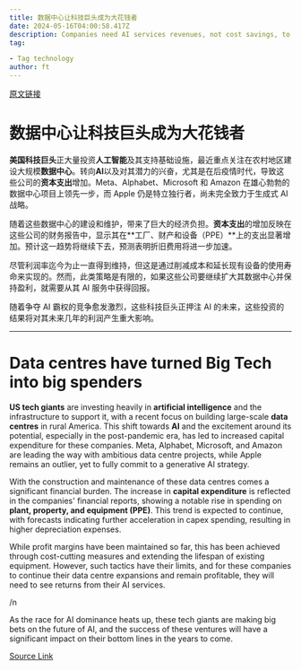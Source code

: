 ```yaml
---
title: 数据中心让科技巨头成为大花钱者
date: 2024-05-16T04:00:58.417Z
description: Companies need AI services revenues, not cost savings, to fuel data centre boom
tag: 

- Tag technology
author: ft
---
```


[原文链接](https://ft.com/content/f8e4dac5-5869-4db9-b4ba-1398408e3962)

# **数据中心**让**科技巨头**成为大花钱者

**美国科技巨头**正大量投资**人工智能**及其支持基础设施，最近重点关注在农村地区建设大规模**数据中心**。转向**AI**以及对其潜力的兴奋，尤其是在后疫情时代，导致这些公司的**资本支出**增加。Meta、Alphabet、Microsoft 和 Amazon 在雄心勃勃的数据中心项目上领先一步，而 Apple 仍是特立独行者，尚未完全致力于生成式 AI 战略。

随着这些数据中心的建设和维护，带来了巨大的经济负担。**资本支出**的增加反映在这些公司的财务报告中，显示其在**工厂、财产和设备（PPE）**上的支出显著增加。预计这一趋势将继续下去，预测表明折旧费用将进一步加速。

尽管利润率迄今为止一直得到维持，但这是通过削减成本和延长现有设备的使用寿命来实现的。然而，此类策略是有限的，如果这些公司要继续扩大其数据中心并保持盈利，就需要从其 AI 服务中获得回报。

随着争夺 AI 霸权的竞争愈发激烈，这些科技巨头正押注 AI 的未来，这些投资的结果将对其未来几年的利润产生重大影响。

---

# Data centres have turned Big Tech into big spenders 

**US tech giants** are investing heavily in **artificial intelligence** and the infrastructure to support it, with a recent focus on building large-scale **data centres** in rural America. This shift towards **AI** and the excitement around its potential, especially in the post-pandemic era, has led to increased capital expenditure for these companies. Meta, Alphabet, Microsoft, and Amazon are leading the way with ambitious data centre projects, while Apple remains an outlier, yet to fully commit to a generative AI strategy. 

With the construction and maintenance of these data centres comes a significant financial burden. The increase in **capital expenditure** is reflected in the companies' financial reports, showing a notable rise in spending on **plant, property, and equipment (PPE)**. This trend is expected to continue, with forecasts indicating further acceleration in capex spending, resulting in higher depreciation expenses. 

While profit margins have been maintained so far, this has been achieved through cost-cutting measures and extending the lifespan of existing equipment. However, such tactics have their limits, and for these companies to continue their data centre expansions and remain profitable, they will need to see returns from their AI services. 

/n

As the race for AI dominance heats up, these tech giants are making big bets on the future of AI, and the success of these ventures will have a significant impact on their bottom lines in the years to come.

[Source Link](https://ft.com/content/f8e4dac5-5869-4db9-b4ba-1398408e3962)


